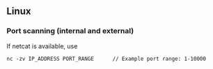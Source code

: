 

## Linux

### Port scanning (internal and external)
If netcat is available, use
```
nc -zv IP_ADDRESS PORT_RANGE      // Example port range: 1-10000
```
